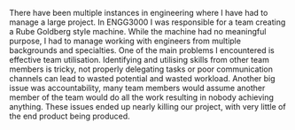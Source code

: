 There have been multiple instances in engineering where I have had to manage a large project. In ENGG3000 I was responsible for a team creating a Rube Goldberg style machine. While the machine had no meaningful purpose, I had to manage working with engineers from multiple backgrounds and specialties. One of the main problems I encountered is effective team utilisation. Identifying and utilising skills from other team members is tricky, not properly delegating tasks or poor communication channels can lead to wasted potential and wasted workload. Another big issue was accountability, many team members would assume another member of the team would do all the work resulting in nobody achieving anything. These issues ended up nearly killing our project, with very little of the end product being produced. 